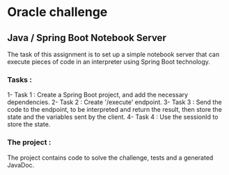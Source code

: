 # Oracle challenge
## Java / Spring Boot Notebook Server
The task of this assignment is to set up a simple notebook server that can execute pieces of code in
an interpreter using Spring Boot technology.

### Tasks : 
1- Task 1 : Create a Spring Boot project, and add the necessary dependencies.
2- Task 2 : Create '/execute' endpoint.
3- Task 3 : Send the code to the endpoint, to be interpreted and return the result, then store the state and the variables sent by the client.
4- Task 4 : Use the sessionId to store the state.

### The project : 
The project contains code to solve the challenge, tests and a generated JavaDoc.

